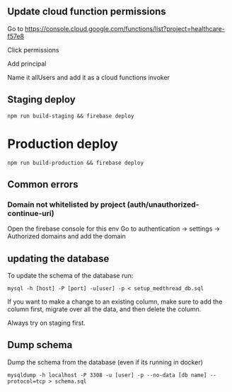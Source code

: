 ## Update cloud function permissions

Go to https://console.cloud.google.com/functions/list?project=healthcare-f57e8

Click permissions

Add principal

Name it allUsers and add it as a cloud functions invoker

## Staging deploy

```
npm run build-staging && firebase deploy
```

# Production deploy

```
npm run build-production && firebase deploy
```

## Common errors

### Domain not whitelisted by project (auth/unauthorized-continue-uri)

Open the firebase console for this env
Go to authentication -> settings -> Authorized domains and add the domain

## updating the database

To update the schema of the database run:

```
mysql -h [host] -P [port] -u[user] -p < setup_medthread_db.sql
```

If you want to make a change to an existing column, make sure to add the column first, migrate over all the data, and then delete the column.

Always try on staging first.

## Dump schema

Dump the schema from the database (even if its running in docker)

```
mysqldump -h localhost -P 3308 -u [user] -p --no-data [db name] --protocol=tcp > schema.sql
```
